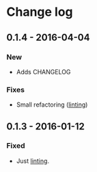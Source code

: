 # Change log

## 0.1.4 - 2016-04-04
### New
  - Adds CHANGELOG

### Fixes
  - Small refactoring ([linting](https://github.com/mynameisrufus/sorted-activerecord/commit/358a6f7))

## 0.1.3 - 2016-01-12
### Fixed
- Just [linting](https://github.com/mynameisrufus/sorted-activerecord/commit/11e63671989e52b7f1b622363c5df5626afdf95b).
